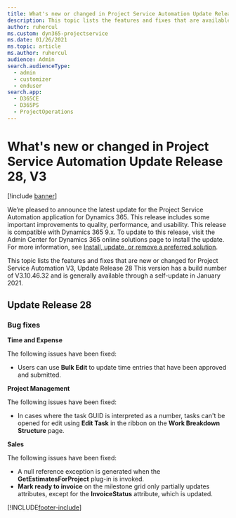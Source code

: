 ```yaml
---
title: What's new or changed in Project Service Automation Update Release 28, V3
description: This topic lists the features and fixes that are available in Project Service Automation Update Release 28, V3.
author: ruhercul
ms.custom: dyn365-projectservice
ms.date: 01/26/2021
ms.topic: article
ms.author: ruhercul
audience: Admin
search.audienceType: 
  - admin
  - customizer
  - enduser
search.app: 
  - D365CE
  - D365PS
  - ProjectOperations
---
```




# What's new or changed in Project Service Automation Update Release 28, V3

[!include [banner](../includes/psa-now-project-operations.md)]

We’re pleased to announce the latest update for the Project Service Automation application for Dynamics 365. This release includes some important improvements to quality, performance, and usability. This release is compatible with Dynamics 365 9.x. To update to this release, visit the Admin Center for Dynamics 365 online solutions page to install the update. For more information, see [Install, update, or remove a preferred solution](/power-platform/admin/install-remove-preferred-solution).

This topic lists the features and fixes that are new or changed for Project Service Automation V3, Update Release 28 This version has a build number of V3.10.46.32 and is generally available through a self-update in January 2021.

## Update Release 28

### Bug fixes

**Time and Expense**

The following issues have been fixed:

- Users can use **Bulk Edit** to update time entries that have been approved and submitted.

**Project Management**

The following issues have been fixed:

- In cases where the task GUID is interpreted as a number, tasks can't be opened for edit using **Edit Task** in the ribbon on the **Work Breakdown Structure** page.

**Sales**

The following issues have been fixed:

- A null reference exception is generated when the **GetEstimatesForProject** plug-in is invoked.
- **Mark ready to invoice** on the milestone grid only partially updates attributes, except for the **InvoiceStatus** attribute, which is updated.



[!INCLUDE[footer-include](../includes/footer-banner.md)]